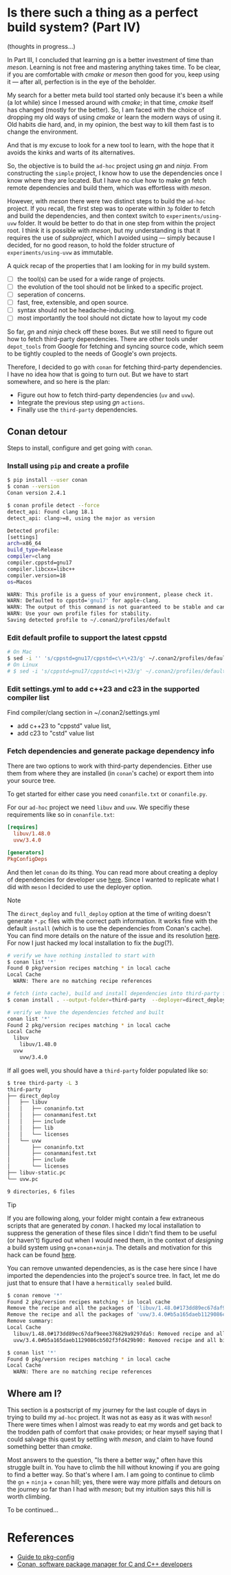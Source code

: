 # Is there such a thing as a perfect build system? (Part IV)
(thoughts in progress...)

In Part III, I concluded that learning *gn* is a better investment of 
time than *meson*. Learning is not free and mastering anything takes
time. To be clear, if you are comfortable with *cmake* or *meson* then
good for you, keep using it &mdash; after all, perfection is in the eye
of the beholder.

My search for a better meta build tool started only because it's been
a while (a lot while) since I messed around with *cmake*; in that time,
*cmake* itself has changed (mostly for the better). So, I am faced with
the choice of dropping my old ways of using *cmake* or learn the modern
ways of using it. Old habits die hard, and, in my opinion, the best way
to kill them fast is to change the environment. 

And that is my excuse to look for a new tool to learn, with the hope
that it avoids the kinks and warts of its alternatives.

So, the objective is to build the `ad-hoc` project using *gn* and *ninja*.
From constructing the `simple` project, I know how to use the dependencies
once I know where they are located. But I have no clue how to make *gn*
fetch remote dependencies and build them, which was effortless with
*meson*. 

However, with *meson* there were two distinct steps to build the `ad-hoc`
project. If you recall, the first step was to operate within `3p` folder
to fetch and build the dependencies, and then context switch to 
`experiments/using-uvw` folder. It would be better to do that in one
step from within the project root. I think it is possible with *meson*,
but my understanding is that it requires the use of *subproject*, which
I avoided using &mdash; simply because I decided, for no good reason,
to hold the folder structure of `experiments/using-uvw` as immutable.

A quick recap of the properties that I am looking for in my build system.
- [ ] the tool(s) can be used for a wide range of projects.
- [ ] the evolution of the tool should not be linked to a specific project.
- [ ] seperation of concerns.
- [ ] fast, free, extensible, and open source.
- [ ] syntax should not be headache-inducing.
- [ ] most importantly the tool should not dictate how to layout my code

So far, *gn* and *ninja* check off these boxes. But we still need to
figure out how to fetch third-party dependencies. There are other tools 
under `depot_tools` from Google for fetching and syncing source code,
which seem to be tightly coupled to the needs of Google's own projects. 

Therefore, I decided to go with `conan` for fetching third-party
dependencies. I have no idea how that is going to turn out. But we
have to start somewhere, and so here is the plan:
- Figure out how to fetch third-party dependencies (`uv` and `uvw`).
- Integrate the previous step using *gn* `actions`.
- Finally use the `third-party` dependencies.

## Conan detour
Steps to install, configure and get going with `conan`.

### Install using `pip` and create a profile
```bash
$ pip install --user conan
$ conan --version
Conan version 2.4.1

$ conan profile detect --force
detect_api: Found clang 18.1
detect_api: clang>=8, using the major as version

Detected profile:
[settings]
arch=x86_64
build_type=Release
compiler=clang
compiler.cppstd=gnu17
compiler.libcxx=libc++
compiler.version=18
os=Macos

WARN: This profile is a guess of your environment, please check it.
WARN: Defaulted to cppstd='gnu17' for apple-clang.
WARN: The output of this command is not guaranteed to be stable and can change in future Conan versions.
WARN: Use your own profile files for stability.
Saving detected profile to ~/.conan2/profiles/default
```

### Edit default profile to support the latest cppstd
```bash
# On Mac
$ sed -i '' 's/cppstd=gnu17/cppstd=c\+\+23/g' ~/.conan2/profiles/default
# On Linux
# $ sed -i 's/cppstd=gnu17/cppstd=c\+\+23/g' ~/.conan2/profiles/default
```

### Edit settings.yml to add c++23 and c23 in the supported compiler list
Find compiler/clang section in ~/.conan2/settings.yml
- add c++23 to "cppstd" value list,
- add c23 to "cstd" value list

### Fetch dependencies and generate package dependency info

There are two options to work with third-party dependencies. Either use
them from where they are installed (in `conan`'s cache) or export them
into your source tree.

To get started for either case you need `conanfile.txt` or `conanfile.py`.

For our `ad-hoc` project we need `libuv` and `uvw`. We specifiy these
requirements like so in `conanfile.txt`:
```ini
[requires]
  libuv/1.48.0
  uvw/3.4.0

[generators]
PkgConfigDeps
```

And then let `conan` do its thing. You can read more about creating a
deploy of dependencies for developer use [here](^2). Since I wanted to
replicate what I did with `meson` I decided to use the deployer option. 

> [!NOTE]
> The `direct_deploy` and `full_deploy` option at the time of writing
> doesn't generate `*.pc` files with the correct path information. It
> works fine with the default `install` (which is to use the dependencies
> from Conan's cache). You can find more details on the nature of the 
> issue and its resolution [here](^3). For now I just hacked my local
> installation to fix the *bug*(?).

```bash
# verify we have nothing installed to start with
$ conan list '*'
Found 0 pkg/version recipes matching * in local cache
Local Cache
  WARN: There are no matching recipe references

# fetch (into cache), build and install dependencies into third-party folder
$ conan install . --output-folder=third-party  --deployer=direct_deploy --deployer-folder=third-party --build=missing

# verify we have the dependencies fetched and built
conan list '*'
Found 2 pkg/version recipes matching * in local cache
Local Cache
  libuv
    libuv/1.48.0
  uvw
    uvw/3.4.0
```

If all goes well, you should have a `third-party` folder populated like
so:
```bash
$ tree third-party -L 3
third-party
├── direct_deploy
│   ├── libuv
│   │   ├── conaninfo.txt
│   │   ├── conanmanifest.txt
│   │   ├── include
│   │   ├── lib
│   │   └── licenses
│   └── uvw
│       ├── conaninfo.txt
│       ├── conanmanifest.txt
│       ├── include
│       └── licenses
├── libuv-static.pc
└── uvw.pc

9 directories, 6 files
```

> [!TIP]
> If you are following along, your folder might contain a few extraneous
> scripts that are generated by *conan*. I hacked my local installation
> to suppress the generation of these files since I didn't find them to
> be useful (or haven't) figured out when I would need them, in the context
> of *designing* a build system using `gn`+`conan`+`ninja`. The details 
> and motivation for this hack can be found [here](^4).

You can remove unwanted dependencies, as is the case here since I have
imported the dependencies into the project's source tree. In fact, let 
me do just that to ensure that I have a `hermitically sealed` build.

```bash
$ conan remove '*' 
Found 2 pkg/version recipes matching * in local cache
Remove the recipe and all the packages of 'libuv/1.48.0#173dd89ec67daf9eee376829a9297da5'? (yes/no): y
Remove the recipe and all the packages of 'uvw/3.4.0#b5a165daeb1129086cb502f3fd429b90'? (yes/no): y
Remove summary:
Local Cache
  libuv/1.48.0#173dd89ec67daf9eee376829a9297da5: Removed recipe and all binaries
  uvw/3.4.0#b5a165daeb1129086cb502f3fd429b90: Removed recipe and all binaries

$ conan list '*'
Found 0 pkg/version recipes matching * in local cache
Local Cache
  WARN: There are no matching recipe references
```

## Where am I?
This section is a postscript of my journey for the last couple of days
in trying to build my `ad-hoc` project. It was not as easy as it was
with `meson`! There were times when I almost was ready to eat my words
and get back to the trodden path of comfort that `cmake` provides; or 
hear myself saying that I could salvage this quest by settling with 
*meson*, and claim to have found something better than *cmake*. 

Most answers to the question, "Is there a better way," often have this 
struggle built in. You have to climb the hill without knowing if you
are going to find a better way. So that's where I am. I am going to 
continue to climb the `gn` + `ninja` + `conan` hill; yes, there were 
way more pitfalls and detours on the journey so far than I had with 
*meson*; but my intuition says this hill is worth climbing.

To be continued...

<!-- short links -->
[^2]: https://docs.conan.io/2/examples/extensions/deployers/dev/development_deploy.html#examples-extensions-builtin-deployers-development
[^3]: https://github.com/conan-io/conan/issues/16543
[^4]: https://github.com/conan-io/conan/issues/16547
[^5]: https://vcmi.eu/developers/Conan/


# References
- [Guide to pkg-config](https://people.freedesktop.org/~dbn/pkg-config-guide.html)
- [Conan, software package manager for C and C++ developers](https://conan.io/)

